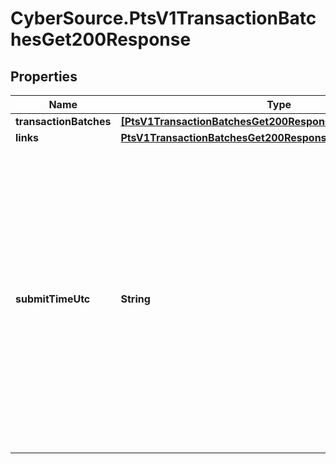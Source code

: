 # CyberSource.PtsV1TransactionBatchesGet200Response

## Properties
Name | Type | Description | Notes
------------ | ------------- | ------------- | -------------
**transactionBatches** | [**[PtsV1TransactionBatchesGet200ResponseTransactionBatches]**](PtsV1TransactionBatchesGet200ResponseTransactionBatches.md) |  | [optional] 
**links** | [**PtsV1TransactionBatchesGet200ResponseLinks**](PtsV1TransactionBatchesGet200ResponseLinks.md) |  | [optional] 
**submitTimeUtc** | **String** | Time of request in UTC. Format: `YYYY-MM-DDThh:mm:ssZ` **Example** `2016-08-11T22:47:57Z` equals August 11, 2016, at 22:47:57 (10:47:57 p.m.). The `T` separates the date and the time. The `Z` indicates UTC.  Returned by Cybersource for all services.  | [optional] 


